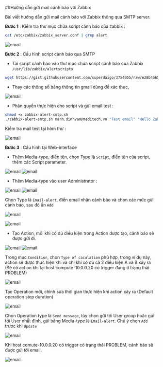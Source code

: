 ##Hướng dẫn gửi mail cảnh báo với Zabbix

Bài viết hướng dẫn gửi mail cảnh báo với Zabbix thông qua SMTP server.

**Bước 1** : Kiểm tra thư mục chứa script cảnh báo của zabbix :

```sh
cat /etc/zabbix/zabbix_server.conf | grep alert
```
![email](/images/email-00.png)

**Bước 2** : Cấu hình script cảnh báo qua SMTP

 -	Tải script cảnh báo vào thư mục chứa script cảnh báo của Zabbix `/usr/lib/zabbix/alertscripts` 
 
```sh
wget https://gist.githubusercontent.com/superdaigo/3754055/raw/e28b4b65110b790e4c3e4891ea36b39cd8fcf8e0/zabbix-alert-smtp.sh
```
 - Thay các thông số bằng thông tin gmail dùng để xác thực, 
 
![email](/images/email-01.png)

 -	Phân quyền thực hiện cho script và gửi email test :
 
```sh
chmod +x zabbix-alert-smtp.sh
./zabbix-alert-smtp.sh manh.dinhvan@meditech.vn "Test email" "Hello Zabbix"
```

Kiểm tra mail test tại hòm thư :

![email](/images/email-02.png)

**Bước 3** : Cấu hình tại Web-interface

 -	Thêm Media-type, điền tên, chọn Type là `Script`, điền tên của script, thêm các Script parameter.
 
![email](/images/email-03.png)
![email](/images/email-04.png)

 -	Thêm Media-type vào user Administrator :
 
![email](/images/email-05.png)
![email](/images/email-06.png)

Chọn Type là `Email-alert`, điền email nhận cảnh báo và chọn các mức gửi cảnh báo, sau đó ấn `Add`

![email](/images/email-07.png)

![email](/images/email-07.png)

 -	Tạo Action, mỗi khi có đủ điều kiện trong Action được tạo, cảnh báo sẽ được gửi đi.

![email](/images/email-08.png)
![email](/images/email-09.png)

Trong mục `Condition`, chọn `Type of caculation` phù hợp, trong ví dụ này, action sẽ được thực hiện khi và chỉ khi có đủ cả 2 điều kiện A và B xảy ra (Sẽ có action khi tại host compute-10.0.0.20 có trigger đang ở trạng thái PROBLEM)

![email](/images/email-10.png)

Tạo Operation mới, chỉnh sửa thời gian thực hiện khi action xảy ra (Default operation step duration)

![email](/images/email-11.png)

Chọn Operation type là `Send message`, tùy chọn gửi tới User group hoặc gửi tới User nhất định, gửi bằng Media-type là `Email-alert`. Chú ý chọn `Add` trươc khi `Update`

![email](/images/email-12.png)

Khi host comute-10.0.0.20 có trigger có trạng thái PROBLEM, cảnh báo sẽ được gửi tới email.

![email](/images/email-13.png)



